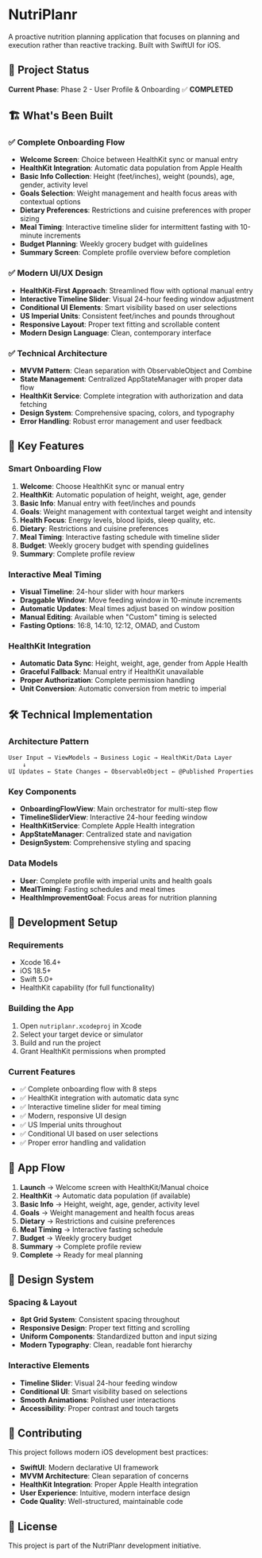 # NutriPlanr

A proactive nutrition planning application that focuses on planning and execution rather than reactive tracking. Built with SwiftUI for iOS.

## 🎯 Project Status

**Current Phase**: Phase 2 - User Profile & Onboarding ✅ **COMPLETED**

## 🏗️ What's Been Built

### ✅ **Complete Onboarding Flow**
- **Welcome Screen**: Choice between HealthKit sync or manual entry
- **HealthKit Integration**: Automatic data population from Apple Health
- **Basic Info Collection**: Height (feet/inches), weight (pounds), age, gender, activity level
- **Goals Selection**: Weight management and health focus areas with contextual options
- **Dietary Preferences**: Restrictions and cuisine preferences with proper sizing
- **Meal Timing**: Interactive timeline slider for intermittent fasting with 10-minute increments
- **Budget Planning**: Weekly grocery budget with guidelines
- **Summary Screen**: Complete profile overview before completion

### ✅ **Modern UI/UX Design**
- **HealthKit-First Approach**: Streamlined flow with optional manual entry
- **Interactive Timeline Slider**: Visual 24-hour feeding window adjustment
- **Conditional UI Elements**: Smart visibility based on user selections
- **US Imperial Units**: Consistent feet/inches and pounds throughout
- **Responsive Layout**: Proper text fitting and scrollable content
- **Modern Design Language**: Clean, contemporary interface

### ✅ **Technical Architecture**
- **MVVM Pattern**: Clean separation with ObservableObject and Combine
- **State Management**: Centralized AppStateManager with proper data flow
- **HealthKit Service**: Complete integration with authorization and data fetching
- **Design System**: Comprehensive spacing, colors, and typography
- **Error Handling**: Robust error management and user feedback

## 🚀 Key Features

### **Smart Onboarding Flow**
1. **Welcome**: Choose HealthKit sync or manual entry
2. **HealthKit**: Automatic population of height, weight, age, gender
3. **Basic Info**: Manual entry with feet/inches and pounds
4. **Goals**: Weight management with contextual target weight and intensity
5. **Health Focus**: Energy levels, blood lipids, sleep quality, etc.
6. **Dietary**: Restrictions and cuisine preferences
7. **Meal Timing**: Interactive fasting schedule with timeline slider
8. **Budget**: Weekly grocery budget with spending guidelines
9. **Summary**: Complete profile review

### **Interactive Meal Timing**
- **Visual Timeline**: 24-hour slider with hour markers
- **Draggable Window**: Move feeding window in 10-minute increments
- **Automatic Updates**: Meal times adjust based on window position
- **Manual Editing**: Available when "Custom" timing is selected
- **Fasting Options**: 16:8, 14:10, 12:12, OMAD, and Custom

### **HealthKit Integration**
- **Automatic Data Sync**: Height, weight, age, gender from Apple Health
- **Graceful Fallback**: Manual entry if HealthKit unavailable
- **Proper Authorization**: Complete permission handling
- **Unit Conversion**: Automatic conversion from metric to imperial

## 🛠️ Technical Implementation

### **Architecture Pattern**
```
User Input → ViewModels → Business Logic → HealthKit/Data Layer
    ↓
UI Updates ← State Changes ← ObservableObject ← @Published Properties
```

### **Key Components**
- **OnboardingFlowView**: Main orchestrator for multi-step flow
- **TimelineSliderView**: Interactive 24-hour feeding window
- **HealthKitService**: Complete Apple Health integration
- **AppStateManager**: Centralized state and navigation
- **DesignSystem**: Comprehensive styling and spacing

### **Data Models**
- **User**: Complete profile with imperial units and health goals
- **MealTiming**: Fasting schedules and meal times
- **HealthImprovementGoal**: Focus areas for nutrition planning

## 🔧 Development Setup

### **Requirements**
- Xcode 16.4+
- iOS 18.5+
- Swift 5.0+
- HealthKit capability (for full functionality)

### **Building the App**
1. Open `nutriplanr.xcodeproj` in Xcode
2. Select your target device or simulator
3. Build and run the project
4. Grant HealthKit permissions when prompted

### **Current Features**
- ✅ Complete onboarding flow with 8 steps
- ✅ HealthKit integration with automatic data sync
- ✅ Interactive timeline slider for meal timing
- ✅ Modern, responsive UI design
- ✅ US Imperial units throughout
- ✅ Conditional UI based on user selections
- ✅ Proper error handling and validation

## 📱 App Flow

1. **Launch** → Welcome screen with HealthKit/Manual choice
2. **HealthKit** → Automatic data population (if available)
3. **Basic Info** → Height, weight, age, gender, activity level
4. **Goals** → Weight management and health focus areas
5. **Dietary** → Restrictions and cuisine preferences
6. **Meal Timing** → Interactive fasting schedule
7. **Budget** → Weekly grocery budget
8. **Summary** → Complete profile review
9. **Complete** → Ready for meal planning

## 🎨 Design System

### **Spacing & Layout**
- **8pt Grid System**: Consistent spacing throughout
- **Responsive Design**: Proper text fitting and scrolling
- **Uniform Components**: Standardized button and input sizing
- **Modern Typography**: Clean, readable font hierarchy

### **Interactive Elements**
- **Timeline Slider**: Visual 24-hour feeding window
- **Conditional UI**: Smart visibility based on selections
- **Smooth Animations**: Polished user interactions
- **Accessibility**: Proper contrast and touch targets

## 🤝 Contributing

This project follows modern iOS development best practices:
- **SwiftUI**: Modern declarative UI framework
- **MVVM Architecture**: Clean separation of concerns
- **HealthKit Integration**: Proper Apple Health integration
- **User Experience**: Intuitive, modern interface design
- **Code Quality**: Well-structured, maintainable code

## 📄 License

This project is part of the NutriPlanr development initiative.
